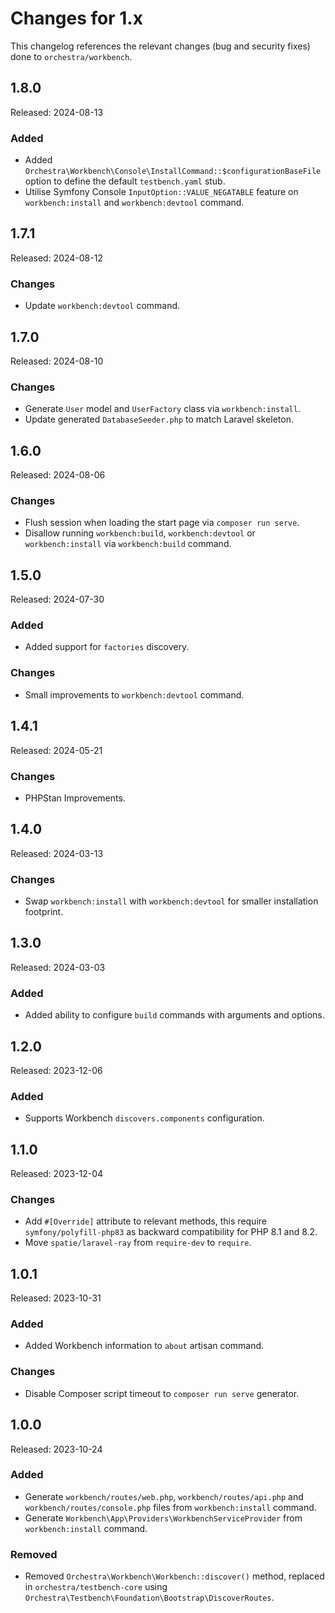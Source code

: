 # Changes for 1.x

This changelog references the relevant changes (bug and security fixes) done to `orchestra/workbench`.

## 1.8.0

Released: 2024-08-13

### Added

* Added `Orchestra\Workbench\Console\InstallCommand::$configurationBaseFile` option to define the default `testbench.yaml` stub.
* Utilise Symfony Console `InputOption::VALUE_NEGATABLE` feature on `workbench:install` and `workbench:devtool` command.

## 1.7.1

Released: 2024-08-12

### Changes

* Update `workbench:devtool` command.

## 1.7.0

Released: 2024-08-10

### Changes

* Generate `User` model and `UserFactory` class via `workbench:install`.
* Update generated `DatabaseSeeder.php` to match Laravel skeleton.

## 1.6.0

Released: 2024-08-06

### Changes

* Flush session when loading the start page via `composer run serve`.
* Disallow running `workbench:build`, `workbench:devtool` or `workbench:install` via `workbench:build` command.

## 1.5.0

Released: 2024-07-30

### Added

* Added support for `factories` discovery.

### Changes

* Small improvements to `workbench:devtool` command.

## 1.4.1

Released: 2024-05-21

### Changes

* PHPStan Improvements.

## 1.4.0

Released: 2024-03-13

### Changes

* Swap `workbench:install` with `workbench:devtool` for smaller installation footprint.

## 1.3.0

Released: 2024-03-03

### Added

* Added ability to configure `build` commands with arguments and options.

## 1.2.0

Released: 2023-12-06

### Added

* Supports Workbench `discovers.components` configuration.

## 1.1.0

Released: 2023-12-04

### Changes

* Add `#[Override]` attribute to relevant methods, this require `symfony/polyfill-php83` as backward compatibility for PHP 8.1 and 8.2.
* Move `spatie/laravel-ray` from `require-dev` to `require`.

## 1.0.1

Released: 2023-10-31

### Added

* Added Workbench information to `about` artisan command.

### Changes

* Disable Composer script timeout to `composer run serve` generator.

## 1.0.0

Released: 2023-10-24

### Added

* Generate `workbench/routes/web.php`, `workbench/routes/api.php` and `workbench/routes/console.php` files from `workbench:install` command.
* Generate `Workbench\App\Providers\WorkbenchServiceProvider` from `workbench:install` command.

### Removed

* Removed `Orchestra\Workbench\Workbench::discover()` method, replaced in `orchestra/testbench-core` using `Orchestra\Testbench\Foundation\Bootstrap\DiscoverRoutes`.
